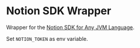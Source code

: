# Notion SDK Wrapper

Wrapper for the [Notion SDK for Any JVM Language](https://github.com/seratch/notion-sdk-jvm).

Set `NOTION_TOKEN` as env variable.